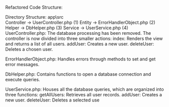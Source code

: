 Refactored Code Structure:

Directory Structure:
app\src\
	Controller -> UserController.php (1)
	Entity -> ErrorHandlerObject.php (2)
	Helper -> DbHelper.php (3)
	Service -> UserService.php (4)
UserController.php:
The database processing has been removed.
The controller is now divided into three smaller actions:
	index: Renders the view and returns a list of all users.
	addUser: Creates a new user.
	deleteUser: Deletes a chosen user.

ErrorHandlerObject.php:
Handles errors through methods to set and get error messages.

DbHelper.php:
Contains functions to open a database connection and execute queries.

UserService.php:
Houses all the database queries, which are organized into three functions:
	getAllUsers: Retrieves all user records.
	addUser: Creates a new user.
	deleteUser: Deletes a selected use
